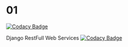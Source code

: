 # 01

[![Codacy Badge](https://api.codacy.com/project/badge/Grade/0c9ee707b20c49e294deac4228d376df)](https://app.codacy.com/manual/davidgg090/01?utm_source=github.com&utm_medium=referral&utm_content=davidgg090/01&utm_campaign=Badge_Grade_Settings)

 Django RestFull Web Services
[![Codacy Badge](https://api.codacy.com/project/badge/Grade/714ca44ca15844fd8b24cfc04180da8b)](https://www.codacy.com/manual/davidgg090/01?utm_source=github.com&amp;utm_medium=referral&amp;utm_content=davidgg090/01&amp;utm_campaign=Badge_Grade)